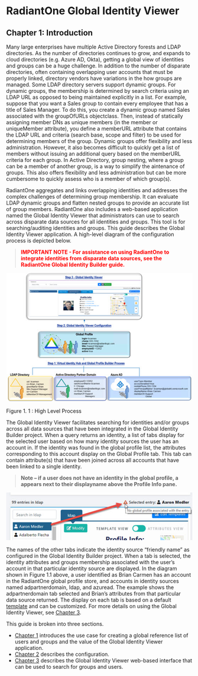 # RadiantOne Global Identity Viewer

## Chapter 1: Introduction

Many large enterprises have multiple Active Directory forests and LDAP directories. As the number of directories continues to grow, and expands to cloud directories (e.g. Azure AD, Okta), getting a global view of identities and groups can be a huge challenge. In addition to the number of disparate directories, often containing overlapping user accounts that must be properly linked, directory vendors have variations in the how groups are managed. Some LDAP directory servers support dynamic groups. For dynamic groups, the membership is determined by search criteria using an LDAP URL as opposed to being maintained explicitly in a list. For example, suppose that you want a Sales group to contain every employee that has a title of Sales Manager. To do this, you create a dynamic group named Sales associated with the groupOfURLs objectclass. Then, instead of statically assigning member DNs as unique members (in the member or uniqueMember attribute), you define a memberURL attribute that contains the LDAP URL and criteria (search base, scope and filter) to be used for determining members of the group. Dynamic groups offer flexibility and less administration. However, it also becomes difficult to quickly get a list of members without issuing an additional query based on the memberURL criteria for each group. In Active Directory, group nesting, where a group can be a member of another group, is a way to simplify the aintenance of groups. This also offers flexibility and less administration but can be more cumbersome to quickly assess who is a member of which group(s).

RadiantOne aggregates and links overlapping identities and addresses the complex challenges of determining group membership. It can evaluate LDAP dynamic groups and flatten nested groups to provide an accurate list of group members. RadiantOne also includes a web-based application named the Global Identity Viewer that administrators can use to search across disparate data sources for all identities and groups. This tool is for searching/auditing identities and groups. This guide describes the Global Identity Viewer application. A high-level diagram of the configuration process is depicted below.

><span style="color:red">**IMPORTANT NOTE - For assistance on using RadiantOne to integrate identities from disparate data sources, see the RadiantOne Global Identity Builder guide.**

![An image showing ](Media/Image1.1.jpg)

Figure 1. 1 : High Level Process

The Global Identity Viewer facilitates searching for identities and/or groups across all data sources that have been integrated in the Global Identity Builder project. When a query returns an identity, a list of tabs display for the selected user based on how many identity sources the user has an account in. If the identity was found in the global profile list, the attributes corresponding to this account display on the Global Profile tab. This tab can contain attribute(s) that have been joined across all accounts that have been linked to a single identity.

>**Note – if a user does not have an identity in the global profile, a appears next to their displayname above the Profile Info pane.**

![An image showing ](Media/Image1.2.jpg)

The names of the other tabs indicate the identity source “friendly name” as configured in the Global Identity Builder project. When a tab is selected, the identity attributes and groups membership associated with the user’s account in that particular identity source are displayed. In the diagram shown in Figure 1.1 above, a user identified as Brian Carmen has an account in the RadiantOne global profile store, and accounts in identity sources named adpartnerdomain, ldap, and azuread. The example shows the adpartnerdomain tab selected and Brian’s attributes from that particular data source returned. The display on each tab is based on a default [template](03-global-identity-viewer.md#auto-generate-templates) and can be customized. For more details on using the Global Identity Viewer, see [Chapter 3](03-global-identity-viewer.md).

This guide is broken into three sections.

- [Chapter 1](01-introduction.md) introduces the use case for creating a global reference list of users and
groups and the value of the Global Identity Viewer application.
- [Chapter 2](02-configuration.md) describes the configuration.
- [Chapter 3](03-global-identity-viewer.md) describes the Global Identity Viewer web-based interface that can be used to search for groups and users.
